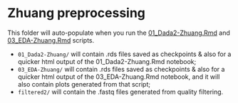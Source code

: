 # Zhuang preprocessing

This folder will auto-populate when you run the [01_Dada2-Zhuang.Rmd](../../../../scripts/analysis-individual/Zhuang-2018/01_Dada2-Zhuang.Rmd) and [03_EDA-Zhuang.Rmd](../../../../scripts/analysis-individual/Zhuang-2018/03_EDA-Zhuang.Rmd) scripts.
- `01_Dada2-Zhuang/` will contain .rds files saved as checkpoints & also for a quicker html output of the 01_Dada2-Zhuang.Rmd notebook;
- `03_EDA-Zhuang/` will contain .rds files saved as checkpoints & also for a quicker html output of the 03_EDA-Zhuang.Rmd notebook, and it will also contain plots generated from that script;
- `filtered2/` will contain the .fastq files generated from quality filtering.